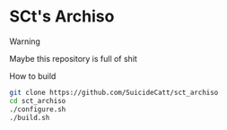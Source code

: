 # SCt's Archiso

> [!WARNING]
> Maybe this repository is full of shit

How to build
```bash
git clone https://github.com/SuicideCatt/sct_archiso
cd sct_archiso
./configure.sh
./build.sh
```
